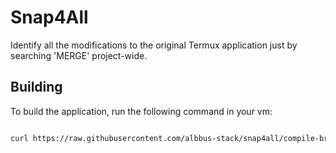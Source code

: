 # Snap4All

Identify all the modifications to the original Termux application just by searching 'MERGE' project-wide.

## Building

To build the application, run the following command in your vm:

```bash

curl https://raw.githubusercontent.com/albbus-stack/snap4all/compile-branch/generate-and-build.sh | bash

```
